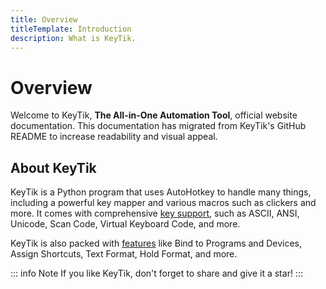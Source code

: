 ```yaml
---
title: Overview
titleTemplate: Introduction
description: What is KeyTik.
---
```


# Overview

Welcome to KeyTik, **The All-in-One Automation Tool**, official website documentation. This documentation has migrated from KeyTik's GitHub README to increase readability and visual appeal.

## About KeyTik

KeyTik is a Python program that uses AutoHotkey to handle many things, including a powerful key mapper and various macros such as clickers and more. It comes with comprehensive [key support](/docs/getting-started/key-list/keyboard), such as ASCII, ANSI, Unicode, Scan Code, Virtual Keyboard Code, and more.

KeyTik is also packed with [features](/docs/introduction/features) like Bind to Programs and Devices, Assign Shortcuts, Text Format, Hold Format, and more.

::: info Note
If you like KeyTik, don't forget to share and give it a star!
:::

<Adsense />
